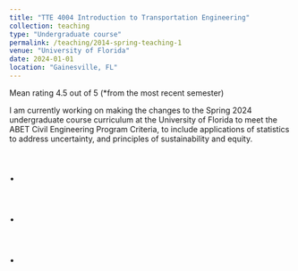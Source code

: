 ```yaml
---
title: "TTE 4004 Introduction to Transportation Engineering"
collection: teaching
type: "Undergraduate course"
permalink: /teaching/2014-spring-teaching-1
venue: "University of Florida"
date: 2024-01-01
location: "Gainesville, FL"
---
```


Mean rating 4.5 out of 5 (*from the most recent semester)

I am currently working on making the changes to the Spring 2024 undergraduate course curriculum at the University of Florida to meet the ABET Civil Engineering Program Criteria, to include applications of statistics to address uncertainty, and principles of sustainability and equity. 

.
======

.
======

.
======
